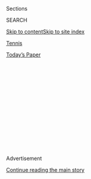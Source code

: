 <div id="app">

<div>

<div>

<div>

<div class="NYTAppHideMasthead css-1q2w90k e1suatyy0">

<div class="section css-ui9rw0 e1suatyy2">

<div class="css-eph4ug er09x8g0">

<div class="css-6n7j50">

</div>

<span class="css-1dv1kvn">Sections</span>

<div class="css-10488qs">

<span class="css-1dv1kvn">SEARCH</span>

</div>

[Skip to content](#site-content)[Skip to site
index](#site-index)

</div>

<div id="masthead-section-label" class="css-1wr3we4 eaxe0e00">

[Tennis](https://www.nytimes3xbfgragh.onion/section/sports/tennis)

</div>

<div class="css-10698na e1huz5gh0">

</div>

</div>

<div id="masthead-bar-one" class="section hasLinks css-15hmgas e1csuq9d3">

<div class="css-uqyvli e1csuq9d0">

</div>

<div class="css-1uqjmks e1csuq9d1">

</div>

<div class="css-9e9ivx">

[](https://myaccount.nytimes3xbfgragh.onion/auth/login?response_type=cookie&client_id=vi)

</div>

<div class="css-1bvtpon e1csuq9d2">

[Today’s
Paper](https://www.nytimes3xbfgragh.onion/section/todayspaper)

</div>

</div>

</div>

</div>

<div data-aria-hidden="false">

<div id="site-content" data-role="main">

<div>

<div class="css-1aor85t" style="opacity:0.000000001;z-index:-1;visibility:hidden">

<div class="css-1hqnpie">

<div class="css-epjblv">

<span class="css-17xtcya">[Tennis](/section/sports/tennis)</span><span class="css-x15j1o">|</span><span class="css-fwqvlz">Despite
Big Hiccups and No Fans, the U.S. Open Has Had Some
Classics</span>

</div>

<div class="css-k008qs">

<div class="css-1iwv8en">

<span class="css-18z7m18"></span>

<div>

</div>

</div>

<span class="css-1n6z4y">https://nyti.ms/2R3EQlJ</span>

<div class="css-1705lsu">

<div class="css-4xjgmj">

<div class="css-4skfbu" data-role="toolbar" data-aria-label="Social Media Share buttons, Save button, and Comments Panel with current comment count" data-testid="share-tools">

  - 
  - 
  - 
  - 
    
    <div class="css-6n7j50">
    
    </div>

  - 

</div>

</div>

</div>

</div>

</div>

</div>

<div class="css-13pd83m">

</div>

<div id="top-wrapper" class="css-1sy8kpn">

<div id="top-slug" class="css-l9onyx">

Advertisement

</div>

[Continue reading the main
story](#after-top)

<div class="ad top-wrapper" style="text-align:center;height:100%;display:block;min-height:250px">

<div id="top" class="place-ad" data-position="top" data-size-key="top">

</div>

</div>

<div id="after-top">

</div>

</div>

<div>

<div id="sponsor-wrapper" class="css-1hyfx7x">

<div id="sponsor-slug" class="css-19vbshk">

Supported by

</div>

[Continue reading the main
story](#after-sponsor)

<div id="sponsor" class="ad sponsor-wrapper" style="text-align:center;height:100%;display:block">

</div>

<div id="after-sponsor">

</div>

</div>

<div class="css-186x18t">

On Tennis

</div>

<div class="css-1vkm6nb ehdk2mb0">

# Despite Big Hiccups and No Fans, the U.S. Open Has Had Some Classics

</div>

And some of the tennis may have been great precisely because of the lack
of fans during the coronavirus pandemic.

<div class="css-79elbk" data-testid="photoviewer-wrapper">

<div class="css-z3e15g" data-testid="photoviewer-wrapper-hidden">

</div>

<div class="css-1a48zt4 ehw59r15" data-testid="photoviewer-children">

![<span class="css-16f3y1r e13ogyst0" data-aria-hidden="true">Borna
Coric of Croatia, right, beat Stefanos Tsitsipas of Greece in one of the
great matches of this U.S. Open, but they finished after midnight with
no fans in
attendance.</span><span class="css-cnj6d5 e1z0qqy90" itemprop="copyrightHolder"><span class="css-1ly73wi e1tej78p0">Credit...</span><span><span>Frank
Franklin Ii/Associated
Press</span></span></span>](https://static01.graylady3jvrrxbe.onion/images/2020/09/08/sports/08usopen-ontennis/merlin_176601186_f0c983ba-b0a2-4091-bea1-6f57ae15daff-articleLarge.jpg?quality=75&auto=webp&disable=upscale)

</div>

</div>

<div class="css-18e8msd">

<div class="css-vp77d3 epjyd6m0">

<div class="css-hus3qt ey68jwv0" data-aria-hidden="true">

[![Christopher
Clarey](https://static01.graylady3jvrrxbe.onion/images/2018/09/10/multimedia/author-christopher-clarey/author-christopher-clarey-thumbLarge.png
"Christopher Clarey")](https://www.nytimes3xbfgragh.onion/by/christopher-clarey)

</div>

<div class="css-1baulvz">

By [<span class="css-1baulvz last-byline" itemprop="name">Christopher
Clarey</span>](https://www.nytimes3xbfgragh.onion/by/christopher-clarey)

</div>

</div>

  - Sept. 8, 2020, <span class="css-epvm6">5:00 a.m.
    ET</span>

  - 
    
    <div class="css-4xjgmj">
    
    <div class="css-d8bdto" data-role="toolbar" data-aria-label="Social Media Share buttons, Save button, and Comments Panel with current comment count" data-testid="share-tools">
    
      - 
      - 
      - 
      - 
        
        <div class="css-6n7j50">
        
        </div>
    
      - 
    
    </div>
    
    </div>

</div>

</div>

<div class="section meteredContent css-1r7ky0e" name="articleBody" itemprop="articleBody">

<div class="css-1fanzo5 StoryBodyCompanionColumn">

<div class="css-53u6y8">

Phase 1 of the weirdest United States Open was full of tennis lessons we
never expected we would have to learn.

Don’t pull a ball out of your pocket [and smack it without
looking](https://www.nytimes3xbfgragh.onion/2020/09/07/sports/tennis/novak-djokovic-us-open.html).

Don’t play cards [with Benoît
Paire](https://www.nytimes3xbfgragh.onion/2020/08/31/sports/tennis/us-open-coronavirus-contact-tracing.html).

Don’t sign a new protocol and stay in a Long Island hotel. You [still
might not be
allowed](https://www.nytimes3xbfgragh.onion/2020/09/05/sports/the-us-open-virus-quarantine-chaos.html)
to cross a county line to play your match in Queens.

Don’t argue line calls on the outside courts. [With automated
calls](https://www.nytimes3xbfgragh.onion/2020/08/03/sports/tennis/us-open-hawkeye-line-judges.html),
there is no one to argue with.

But there was another revelation, too. You don’t need a crowd to have a
classic U.S. Open night match.

Until now, the players and the spectators seemed to be essential
ingredients: feeding off one another, inspiring one another.

</div>

</div>

<div class="css-1fanzo5 StoryBodyCompanionColumn">

<div class="css-53u6y8">

But Borna Coric and Stefanos Tsitsipas did it on their own in Louis
Armstrong Stadium, forging a mutual masterpiece as they exchanged
shouts, dirty looks and all manner of shots: bold, subtle, cocksure and
humanizingly shaky in the third round.

Tsitsipas, a prodigiously talented Greek full of hunger and swagger,
seemed to have the match under control at 5-1 in the fourth set and
seemed to have it under lock and key serving at 5-4, 40-0. But Coric,
who has a tattoo that reads “There is nothing worse in life than being
ordinary,” stayed true to his body art.

One of the best movers in the men’s game, the young, bristle-haired
Croatian kept grinding and swinging. He saved six match points and
leveled the match at two sets apiece as Friday night turned into
Saturday.

Tsitsipas could have been excused for curling up into a ball on the
baseline at that stage. But he stayed upright and even went up a break
in the fifth set before Coric leveled.

Tsitsipas had four more break-point chances down the stretch. But Coric
held phenomenally firm and Tsitsipas cracked again, double faulting
twice in the fifth-set tiebreaker as Coric prevailed 6-7 (2), 6-4, 4-6,
7-5, 7-6 (4).

</div>

</div>

<div class="css-1fanzo5 StoryBodyCompanionColumn">

<div class="css-53u6y8">

“I have to be honest, and say I was really lucky,” said Coric, who is
now in the quarterfinals. “In the third and fourth set, he was playing
unbelievable tennis, and I felt like I had no chance.”

It was not the first tennis pandemic epic (a pandepic, perhaps?): Andy
Murray and his bionic hip won a five-setter of their own in the first
round against Yoshihito Nishioka. Earlier on Friday, Denis Shapovalov
came back from a break down in the fifth to defeat Taylor Fritz.

Although Novak Djokovic’s fourth-round default was certainly the most
dramatic moment of the first week, he and Pablo Carreño Busta did not
even finish the first set. For long-form quality, relentless intensity
and midnight madness timing, there was no topping Coric and Tsitsipas.

“This is probably the saddest and funniest at the same time thing that
has ever happened in my career,” [tweeted
Tsitsipas](https://twitter.com/StefTsitsipas/status/1302112839906349056),
in new-generation fashion, just minutes after it happened.

It would have been the match of just about any tournament — this one,
coronavirus willing, still has matches through Sunday — and that it
could happen in a fan-free environment in an individual sport was both
reaffirming and unsettling.

How much do the roars and the jeers really matter?

The thought is, of course, not unique to tennis at the moment. Sport
after sport is discovering what it means to play behind closed doors.

But there were moments on Friday night when the lack of outside buzz and
external distraction actually seemed to elevate the duel, making it
possible to hear every sneaker squeak, every grunt and mutter.

</div>

</div>

<div class="css-1fanzo5 StoryBodyCompanionColumn">

<div class="css-53u6y8">

The court-level camera angles helped, too, bringing viewers into the
players’ space and avoiding the wider shots that would have made clear
that hardly anyone was watching in person.

It was intimate, even meditative at times, as the two rivals took turns
being brilliant under pressure to the sounds of the passing trains and a
few shouts from their entourages.

“Look, it would have been an amazing atmosphere to have fans in there —
cheering a guy on as he makes this amazing comeback,” said Brad Gilbert,
who called the match for ESPN. “But I do think that the players start
getting locked in, and that it’s just about you and the opponent. I
don’t think they even were noticing there was no crowd.”

Call it their own bubble within a bubble.

“You could see everything develop with clarity because you had no
distractions,” Gilbert said. “But listen, I’m just so grateful we have a
chance to do the tennis and just see the tennis. Obviously, this model
without a crowd is not sustainable for the rest of tennis ever, but for
the moment, it’s a lot better than no tennis.”

The problem in New York during Week 1 was that not everyone who crossed
the Atlantic to play tennis was allowed to do so, and that in Djokovic’s
case, the biggest star in the men’s game essentially eliminated himself.

Staging this tournament at all has been an immense undertaking, and the
U.S.T.A. does not have the same financial means as the N.B.A. with its
locked-down campus at Walt Disney World in Florida. Nor did it have the
wherewithal to quarantine an international field of players for two full
weeks before the first ball was struck.

There were bound to be issues. For now, Paire is the only player known
to have tested positive for the coronavirus in the controlled
environment set up for the Western & Southern Open and the U.S. Open.
But the devil has been in the details of the contact tracing, which
forced seven players who had been in close contact with Paire to sign a
new, more restrictive agreement in order to keep playing.

</div>

</div>

<div class="css-1fanzo5 StoryBodyCompanionColumn">

<div class="css-53u6y8">

When Nassau County health officials learned that those in contact with
Paire were being allowed to compete instead of remaining in full
quarantine, they effectively voided the new agreement. On Saturday, the
French star Kristina Mladenovic, one of those in contact with Paire, was
not permitted to travel to the Billie Jean King National Tennis Center
from the player hotel.

She and her Hungarian doubles partner, Timea Babos, the No. 1 seeds,
were forced to withdraw before their second-round match, after Adrian
Mannarino of France had been allowed to play singles on Friday after
great debate. He ended up losing to Alexander Zverev.

This moving of the goal posts is not the way this situation should have
been handled. Inconsistency undermines the rules, and that Mannarino was
allowed to play because he was not at the hotel in Nassau County when
the new edict was issued is not a good enough excuse.

Every probable scenario should have been talked through and made clear
with all the potentially relevant health authorities before the
tournament began.

Failing to do so undermines the U.S.T.A.’s remarkable efforts and
certainly does not play well internationally.

“US Open 2020: un tournoi amateur” (an amateur tournament) [wrote
L’Équipe in a
headline](https://www.lequipe.fr/Tennis/Article/Us-open-2020-un-tournoi-amateur/1168610)
over the weekend, bemoaning the lack of consistency and the lack of
agreement among health officials within the same state. “The show has
sadly moved outside the tennis courts,” L’Équipe wrote. “Even in the
midst of a health crisis, that is not worthy of a Grand Slam
tournament.”

</div>

</div>

<div class="css-1fanzo5 StoryBodyCompanionColumn">

<div class="css-53u6y8">

Babos, already back in Europe, echoed those sentiments in an Instagram
post on Sunday.

“I’m sitting in my kitchen crying,” she said. “It’s terribly unfair. I
see no reasonable reason why it had to be like this.”

</div>

</div>

<div class="css-cfo9c3">

</div>

<div class="css-1fanzo5 StoryBodyCompanionColumn">

<div class="css-53u6y8">

Clearly, watching Mannarino play on Friday, it did not have to be like
this. But that does not mean the 2020 U.S. Open, even tarnished and
having lost its biggest men’s star, has not had its shining moments.

Most of the players seem to appreciate the opportunity (and the
paycheck), and they have paid it back with tennis worthy of the
occasion, worthy of a Grand Slam tournament.

Coric versus Tsitsipas was only the best of many examples: a late-night
classic no doubt, even without the customary soundtrack.

</div>

</div>

<div>

</div>

</div>

<div>

</div>

<div>

</div>

<div>

</div>

<div>

<div id="bottom-wrapper" class="css-1ede5it">

<div id="bottom-slug" class="css-l9onyx">

Advertisement

</div>

[Continue reading the main
story](#after-bottom)

<div id="bottom" class="ad bottom-wrapper" style="text-align:center;height:100%;display:block;min-height:90px">

</div>

<div id="after-bottom">

</div>

</div>

</div>

</div>

</div>

## Site Index

<div>

</div>

## Site Information Navigation

  - [© <span>2020</span> <span>The New York Times
    Company</span>](https://help.nytimes3xbfgragh.onion/hc/en-us/articles/115014792127-Copyright-notice)

<!-- end list -->

  - [NYTCo](https://www.nytco.com/)
  - [Contact
    Us](https://help.nytimes3xbfgragh.onion/hc/en-us/articles/115015385887-Contact-Us)
  - [Work with us](https://www.nytco.com/careers/)
  - [Advertise](https://nytmediakit.com/)
  - [T Brand Studio](http://www.tbrandstudio.com/)
  - [Your Ad
    Choices](https://www.nytimes3xbfgragh.onion/privacy/cookie-policy#how-do-i-manage-trackers)
  - [Privacy](https://www.nytimes3xbfgragh.onion/privacy)
  - [Terms of
    Service](https://help.nytimes3xbfgragh.onion/hc/en-us/articles/115014893428-Terms-of-service)
  - [Terms of
    Sale](https://help.nytimes3xbfgragh.onion/hc/en-us/articles/115014893968-Terms-of-sale)
  - [Site
    Map](https://spiderbites.nytimes3xbfgragh.onion)
  - [Help](https://help.nytimes3xbfgragh.onion/hc/en-us)
  - [Subscriptions](https://www.nytimes3xbfgragh.onion/subscription?campaignId=37WXW)

</div>

</div>

</div>

</div>
